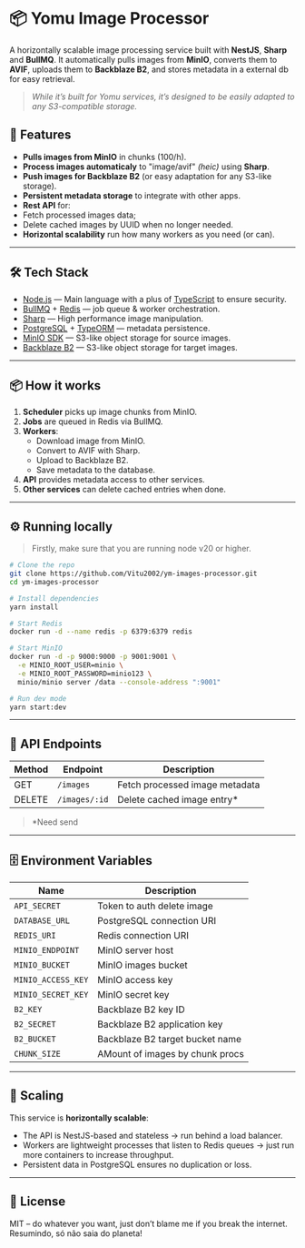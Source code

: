 # 📦 Yomu Image Processor

A horizontally scalable image processing service built with **NestJS**, **Sharp** and **BullMQ**. It
automatically pulls images from **MinIO**, converts them to **AVIF**, uploads them to **Backblaze
B2**, and stores metadata in a external db for easy retrieval.

> _While it’s built for Yomu services, it’s designed to be easily adapted to any S3-compatible
> storage._

## 🚀 Features

- **Pulls images from MinIO** in chunks (100/h).
- **Process images automaticaly** to "image/avif" _(heic)_ using **Sharp**.
- **Push images for Backblaze B2** (or easy adaptation for any S3-like storage).
- **Persistent metadata storage** to integrate with other apps.
- **Rest API** for:
- Fetch processed images data;
- Delete cached images by UUID when no longer needed.
- **Horizontal scalability** run how many workers as you need (or can).

---

## 🛠️ Tech Stack

- [Node.js](https://nodejs.org/) — Main language with a plus of
  [TypeScript](https://www.typescriptlang.org/) to ensure security.
- [BullMQ](https://docs.bullmq.io/) + [Redis](https://redis.io/) — job queue & worker orchestration.
- [Sharp](https://sharp.pixelplumbing.com/) — High performance image manipulation.
- [PostgreSQL](https://www.postgresql.org/) + [TypeORM](https://typeorm.io/) — metadata persistence.
- [MinIO SDK](https://docs.min.io/docs/javascript-client-api-reference.html) — S3-like object
  storage for source images.
- [Backblaze B2](https://backblaze.com) — S3-like object storage for target images.

---

## 📦 How it works

1. **Scheduler** picks up image chunks from MinIO.
2. **Jobs** are queued in Redis via BullMQ.
3. **Workers**:
    - Download image from MinIO.
    - Convert to AVIF with Sharp.
    - Upload to Backblaze B2.
    - Save metadata to the database.
4. **API** provides metadata access to other services.
5. **Other services** can delete cached entries when done.

---

## ⚙️ Running locally

> Firstly, make sure that you are running node v20 or higher.

```bash
# Clone the repo
git clone https://github.com/Vitu2002/ym-images-processor.git
cd ym-images-processor

# Install dependencies
yarn install

# Start Redis
docker run -d --name redis -p 6379:6379 redis

# Start MinIO
docker run -d -p 9000:9000 -p 9001:9001 \
  -e MINIO_ROOT_USER=minio \
  -e MINIO_ROOT_PASSWORD=minio123 \
  minio/minio server /data --console-address ":9001"

# Run dev mode
yarn start:dev
```

---

## 📡 API Endpoints

| Method | Endpoint      | Description                    |
| ------ | ------------- | ------------------------------ |
| GET    | `/images`     | Fetch processed image metadata |
| DELETE | `/images/:id` | Delete cached image entry\*    |

> \*Need send

---

## 🗄️ Environment Variables

| Name               | Description                     |
| ------------------ | ------------------------------- |
| `API_SECRET`       | Token to auth delete image      |
| `DATABASE_URL`     | PostgreSQL connection URI       |
| `REDIS_URI`        | Redis connection URI            |
| `MINIO_ENDPOINT`   | MinIO server host               |
| `MINIO_BUCKET`     | MinIO images bucket             |
| `MINIO_ACCESS_KEY` | MinIO access key                |
| `MINIO_SECRET_KEY` | MinIO secret key                |
| `B2_KEY`           | Backblaze B2 key ID             |
| `B2_SECRET`        | Backblaze B2 application key    |
| `B2_BUCKET`        | Backblaze B2 target bucket name |
| `CHUNK_SIZE`       | AMount of images by chunk procs |

---

## 🧩 Scaling

This service is **horizontally scalable**:

- The API is NestJS-based and stateless → run behind a load balancer.
- Workers are lightweight processes that listen to Redis queues → just run more containers to
  increase throughput.
- Persistent data in PostgreSQL ensures no duplication or loss.

---

## 📜 License

MIT – do whatever you want, just don’t blame me if you break the internet. Resumindo, só não saia do
planeta!
